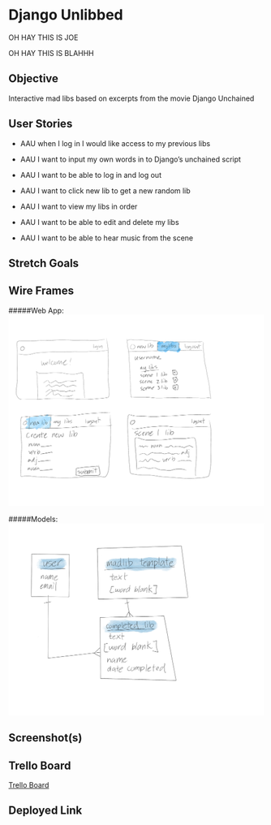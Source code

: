 # Django Unlibbed

OH HAY THIS IS JOE

OH HAY THIS IS BLAHHH

## Objective

Interactive mad libs based on excerpts from the movie
Django Unchained

## User Stories

- AAU when I log in I would like access to my previous libs

- AAU I want to input my own words in to Django’s unchained script

- AAU I want to be able to log in and log out

- AAU I want to click new lib to get a new random lib

- AAU I want to view my libs in order

- AAU I want to be able to edit and delete my libs

- AAU I want to be able to hear music from the scene

## Stretch Goals

## Wire Frames

#####Web App:
![](Project3Wireframe1.png)

#####Models:
![](Project3Wireframe2.png)

## Screenshot(s)

## Trello Board

[Trello Board](https://trello.com/b/pGK9J44a/pythonistas-unchained-django-unlibbed)

## Deployed Link
